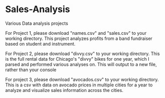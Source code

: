 # Sales-Analysis
Various Data analysis projects

For Project 1, please download "names.csv" and "sales.csv" to your working directory. This project analyzes profits from a band fundraiser based on student and instrument.

For Project 2, please download "divvy.csv" to your working directory. This is the full rental data for Chicago's "divvy" bikes for one year, which I parsed and performed various analyses on. This will output to a new file, rather than your console

For project 3, please download "avocados.csv" to your working directory. This is a csv with data on avocado prices in multiple cities for a year to analyze and visualize sales information across the cities.
